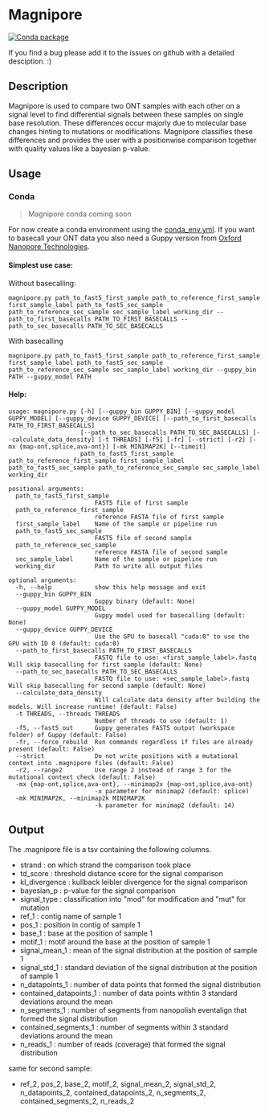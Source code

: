 # Magnipore

[![Conda package](https://anaconda.org/jannessp/magnipore/badges/version.svg)](https://anaconda.org/jannessp/magnipore)

If you find a bug please add it to the issues on github with a detailed desciption. :)

## Description

Magnipore is used to compare two ONT samples with each other on a signal level to find differential signals between these samples on single base resolution.
These differences occur majorly due to molecular base changes hinting to mutations or modifications.
Magnipore classifies these differences and provides the user with a positionwise comparison together with quality values like a bayesian p-value.

## Usage

### Conda

>Magnipore conda coming soon

For now create a conda environment using the [conda_env.yml](conda/conda_env.yml).
If you want to basecall your ONT data you also need a Guppy version from [Oxford Nanopore Technologies](https://community.nanoporetech.com).

#### Simplest use case:

Without basecalling:
```
magnipore.py path_to_fast5_first_sample path_to_reference_first_sample first_sample_label path_to_fast5_sec_sample path_to_reference_sec_sample sec_sample_label working_dir --path_to_first_basecalls PATH_TO_FIRST_BASECALLS --path_to_sec_basecalls PATH_TO_SEC_BASECALLS
```

With basecalling
```
magnipore.py path_to_fast5_first_sample path_to_reference_first_sample first_sample_label path_to_fast5_sec_sample path_to_reference_sec_sample sec_sample_label working_dir --guppy_bin PATH --guppy_model PATH
```

#### Help:
```
usage: magnipore.py [-h] [--guppy_bin GUPPY_BIN] [--guppy_model GUPPY_MODEL] [--guppy_device GUPPY_DEVICE] [--path_to_first_basecalls PATH_TO_FIRST_BASECALLS]
                    [--path_to_sec_basecalls PATH_TO_SEC_BASECALLS] [--calculate_data_density] [-t THREADS] [-f5] [-fr] [--strict] [-r2] [-mx {map-ont,splice,ava-ont}] [-mk MINIMAP2K] [--timeit]
                    path_to_fast5_first_sample path_to_reference_first_sample first_sample_label path_to_fast5_sec_sample path_to_reference_sec_sample sec_sample_label working_dir

positional arguments:
  path_to_fast5_first_sample
                        FAST5 file of first sample
  path_to_reference_first_sample
                        reference FASTA file of first sample
  first_sample_label    Name of the sample or pipeline run
  path_to_fast5_sec_sample
                        FAST5 file of second sample
  path_to_reference_sec_sample
                        reference FASTA file of second sample
  sec_sample_label      Name of the sample or pipeline run
  working_dir           Path to write all output files

optional arguments:
  -h, --help            show this help message and exit
  --guppy_bin GUPPY_BIN
                        Guppy binary (default: None)
  --guppy_model GUPPY_MODEL
                        Guppy model used for basecalling (default: None)
  --guppy_device GUPPY_DEVICE
                        Use the GPU to basecall "cuda:0" to use the GPU with ID 0 (default: cuda:0)
  --path_to_first_basecalls PATH_TO_FIRST_BASECALLS
                        FASTQ file to use: <first_sample_label>.fastq Will skip basecalling for first sample (default: None)
  --path_to_sec_basecalls PATH_TO_SEC_BASECALLS
                        FASTQ file to use: <sec_sample_label>.fastq Will skip basecalling for second sample (default: None)
  --calculate_data_density
                        Will calculate data density after building the models. Will increase runtime! (default: False)
  -t THREADS, --threads THREADS
                        Number of threads to use (default: 1)
  -f5, --fast5_out      Guppy generates FAST5 output (workspace folder) of Guppy (default: False)
  -fr, --force_rebuild  Run commands regardless if files are already present (default: False)
  --strict              Do not write positions with a mutational context into .magnipore files (default: False)
  -r2, --range2         Use range 2 instead of range 3 for the mutational context check (default: False)
  -mx {map-ont,splice,ava-ont}, --minimap2x {map-ont,splice,ava-ont}
                        -x parameter for minimap2 (default: splice)
  -mk MINIMAP2K, --minimap2k MINIMAP2K
                        -k parameter for minimap2 (default: 14)
```
<!-- #### positional arguments:
- path_to_fast5_first_sample : FAST5 directory of first sample
- path_to_reference_first_sample : reference FASTA file of first sample
- first_sample_label : Name of the sample or pipeline run
- path_to_fast5_sec_sample : FAST5 file of second sample
- path_to_reference_sec_sample : reference FASTA file of second sample
- sec_sample_label : Name of the sample or pipeline run
- working_dir : Path to write all output files

#### required arguments:
use either the basecalling arguments or provide basecalls
- basecalling arguments:
    - guppy_bin : Path to guppy binary
    - guppy_model : Path to guppy model used for basecalling
    - (optional) guppy_device : Device used for basecalling (cpu or gpu cuda:0)
- provided basecalls (FASTQ)
    - path_to_first_basecalls : Path
    - path_to_sec_basecalls : Path

For optional arguments see magnipore.py --help. Includes small number of mapping parameters and the option to skip basecalling. -->

## Output

The .magnipore file is a tsv containing the following columns.

- strand : on which strand the comparison took place
- td_score : threshold distance score for the signal comparison
- kl_divergence : kullback leibler divergence for the signal comparison
- bayesian_p : p-value for the signal comparison
- signal_type : classification into "mod" for modification and "mut" for mutation
- ref_1 : contig name of sample 1
- pos_1 : position in contig of sample 1
- base_1 : base at the position of sample 1
- motif_1 : motif around the base at the position of sample 1
- signal_mean_1 : mean of the signal distribution at the position of sample 1
- signal_std_1 : standard deviation of the signal distribution at the position of sample 1
- n_datapoints_1 : number of data points that formed the signal distribution
- contained_datapoints_1 : number of data points withtin 3 standard deviations around the mean
- n_segments_1 : number of segments from nanopolish eventalign that formed the signal distribution
- contained_segments_1 : number of segments within 3 standard deviations around the mean
- n_reads_1 : number of reads (coverage) that formed the signal distribution

same for second sample:
- ref_2, pos_2, base_2, motif_2, signal_mean_2, signal_std_2, n_datapoints_2, contained_datapoints_2, n_segments_2, contained_segments_2, n_reads_2
